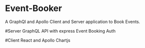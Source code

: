 # Event-Booker
A GraphQl and Apollo Client and Server application to Book Events.

#Server
GraphQL API with express
Event
Booking
Auth 

#Client
React and Apollo
Chartjs
